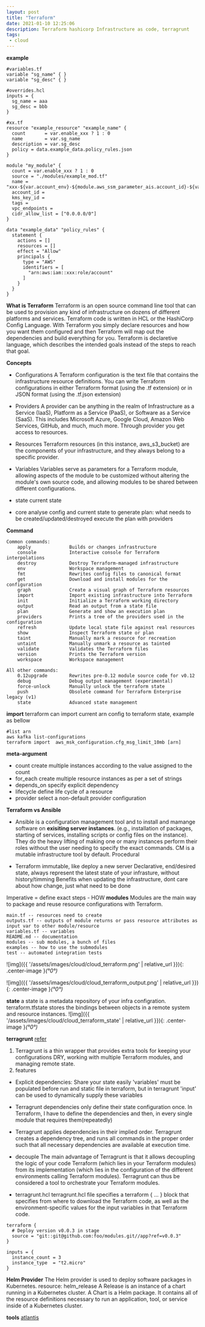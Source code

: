 ```yaml
---
layout: post
title: "Terraform"
date: 2021-01-10 12:25:06
description: Terraform hashicorp Infrastructure as code, terragrunt
tags:
 - cloud
---
```


**example**
```
#variables.tf
variable "sg_name" { } 
variable "sg_desc" { }

#overrides.hcl
inputs = {
  sg_name = aaa
  sg_desc = bbb
}

#xx.tf
resource "example_resource" "example_name" {
  count       = var.enable_xxx ? 1 : 0
  name        = var.sg_name
  description = var.sg_desc
  policy = data.example_data.policy_rules.json
}

module "my_module" {
  count = var.enable_xxx ? 1 : 0
  source = "./modules/example_mod.tf"
  name = "xxx-${var.account_env}-${module.aws_ssm_parameter_ais.account_id}-${var.region_code}"
  account_id =
  kms_key_id =
  tags =
  vpc_endpoints =
  cidr_allow_list = ["0.0.0.0/0"]
}

data "example_data" "policy_rules" {
  statement {
    actions = []
    resources = []
    effect = "Allow"
    principals {
      type = "AWS"
      identifiers = [
        "arn:aws:iam::xxx:role/account"
      ]
    }
  }
}

```


**What is Terraform**
Terraform is an open source command line tool that can be used to provision any kind of infrastructure on dozens of different platforms and services. Terraform code is written in HCL or the HashiCorp Config Language.
With Terraform you simply declare resources and how you want them configured and then Terraform will map out the dependencies and build everything for you.
Terraform is declaretive language, which describes the intended goals instead of the steps to reach that goal.

**Concepts**

- Configurations
A Terraform configuration is the text file that contains the infrastructure resource definitions. You can write Terraform configurations in either Terraform format (using the .tf extension) or in JSON format (using the .tf.json extension)

- Providers
A provider can be anything in the realm of Infrastructure as a Service (IaaS), Platform as a Service (PaaS), or Software as a Service (SaaS). This includes Microsoft Azure, Google Cloud, Amazon Web Services, GitHub, and much, much more. Through provider you get access to resources.

- Resources
Terraform resources (in this instance, aws_s3_bucket) are the components of your infrastructure, and they always belong to a specific provider.

- Variables
Variables serve as parameters for a Terraform module, allowing aspects of the module to be customized without altering the module's own source code, and allowing modules to be shared between different configurations.

- state
current state
- core
analyse config and current state to generate plan: what needs to be created/updated/destroyed
execute the plan with providers

**Command**
```
Common commands:
    apply              Builds or changes infrastructure
    console            Interactive console for Terraform interpolations
    destroy            Destroy Terraform-managed infrastructure
    env                Workspace management
    fmt                Rewrites config files to canonical format
    get                Download and install modules for the configuration
    graph              Create a visual graph of Terraform resources
    import             Import existing infrastructure into Terraform
    init               Initialize a Terraform working directory
    output             Read an output from a state file
    plan               Generate and show an execution plan
    providers          Prints a tree of the providers used in the configuration
    refresh            Update local state file against real resources
    show               Inspect Terraform state or plan
    taint              Manually mark a resource for recreation
    untaint            Manually unmark a resource as tainted
    validate           Validates the Terraform files
    version            Prints the Terraform version
    workspace          Workspace management

All other commands:
    0.12upgrade        Rewrites pre-0.12 module source code for v0.12
    debug              Debug output management (experimental)
    force-unlock       Manually unlock the terraform state
    push               Obsolete command for Terraform Enterprise legacy (v1)
    state              Advanced state management
```
**import**
terraform can import current arn config to terraform state, example as bellow
```
#list arn
aws kafka list-configurations
terraform import  aws_msk_configuration.cfg_msg_limit_10mb [arn]
```

**meta-argument**
- count
create multiple instances according to the value assigned to the count
- for_each
create multiple resource instances as per a set of strings
- depends_on
specify explicit dependency
- lifecycle
define life cycle of a resource
- provider
select a non-default provider configuration

**Terraform vs Ansible**
- Ansible 
is a configuration management tool and to install and mamange software on **exisiting server instances**. (e.g., installation of packages, starting of services, installing scripts or config files on the instance). They do the heavy lifting of making one or many instances perform their roles without the user needing to specify the exact commands.
CM is a mutable infrastructure tool by default.
Procedural

- Terraform
immutable, like deploy a new server
Declarative, end/desired state,  always represent the latest state of your infrasture, without history/timming
Benefits when updating the infrastructure, dont care about how change, just what need to be done

Imperative = define exact steps - HOW
**modules**
Modules are the main way to package and reuse resource configurations with Terraform.

```
main.tf -- resources need to create
outputs.tf -- outputs of module returns or pass resource attributes as input var to other module/resource
variables.tf -- variables
README.md -- documentation
modules -- sub modules, a bunch of files
examples -- how to use the submodules
test -- automated integration tests
```
![img]({{ '/assets/images/cloud/cloud_terraform.png' | relative_url }}){: .center-image }*(°0°)*

![img]({{ '/assets/images/cloud/cloud_terraform_output.png' | relative_url }}){: .center-image }*(°0°)*

**state**
a state is a metadata repository of your infra configration. terraform.tfstate stores the bindings between objects in a remote system and resource instances.
![img]({{ '/assets/images/cloud/cloud_terraform_state' | relative_url }}){: .center-image }*(°0°)*
  

**terragrunt**
[refer](https://www.padok.fr/en/blog/terraform-code-terragrunt#The_issue)
1. Terragrunt is a thin wrapper that provides extra tools for keeping your configurations DRY, working with multiple Terraform modules, and managing remote state.
2. features
- Explicit dependencies: Share your state easily
'variables' must be populated before run and static file in terraform, but in terragrunt 'input' can be used to dynamically supply these variables
- Terragrunt dependencies only define their state configuration once.
In Terraform, I have to define the dependencies and then, in every single module that requires them(repeatedly)
- Terragrunt applies dependencies in their implied order.
Terragrunt creates a dependency tree, and runs all commands in the proper order such that all necessary dependencies are available at execution time.

- decouple
The main advantage of Terragrunt is that it allows decoupling the logic of your code Terraform (which lies in your Terraform modules) from its implementation (which lies in the configuration of the different environments calling Terraform modules). Terragrunt can thus be considered a tool to orchestrate your Terraform modules.

- terragrunt.hcl
terragrunt.hcl file specifies a terraform { ...  } block that specifies from where to download the Terraform code, as well as the environment-specific values for the input variables in that Terraform code.
```
terraform {
  # Deploy version v0.0.3 in stage
  source = "git::git@github.com:foo/modules.git//app?ref=v0.0.3"
}

inputs = {
  instance_count = 3
  instance_type  = "t2.micro"
}
```


**Helm Provider**
The Helm provider is used to deploy software packages in Kubernetes.
resource: helm_release
A Release is an instance of a chart running in a Kubernetes cluster.
A Chart is a Helm package. It contains all of the resource definitions necessary to run an application, tool, or service inside of a Kubernetes cluster.

**tools**
[atlantis](https://github.com/runatlantis/atlantis)
